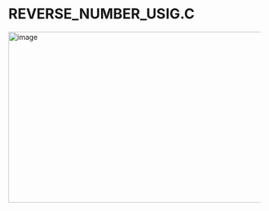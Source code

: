 # REVERSE_NUMBER_USIG.C

<img width="520" height="342" alt="image" src="https://github.com/user-attachments/assets/49b35b6e-79b1-4e36-b022-de6aca492459" />

